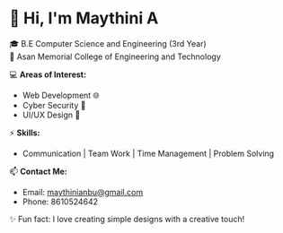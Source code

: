 # 👋 Hi, I'm Maythini A  

🎓 B.E Computer Science and Engineering (3rd Year)  
🏫 Asan Memorial College of Engineering and Technology  

💻 **Areas of Interest:**  
- Web Development 🌐  
- Cyber Security 🔐  
- UI/UX Design 🎨  

⚡ **Skills:**  
- Communication | Team Work | Time Management | Problem Solving  

📫 **Contact Me:**  
- Email: maythinianbu@gmail.com  
- Phone: 8610524642  

✨ Fun fact: I love creating simple designs with a creative touch!
